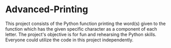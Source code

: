 # Advanced-Printing
This project consists of the Python function printing the word(s) given to the function which has the given specific character as a component of each letter. The project's objective is for fun and rehearsing the Python skills. Everyone could utilize the code in this project independently.
